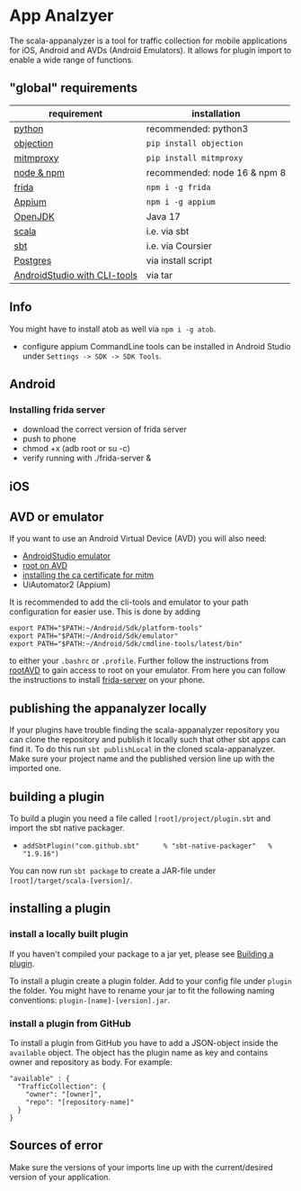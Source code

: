 # App Analzyer

The scala-appanalyzer is a tool for traffic collection for mobile applications
for iOS, Android and AVDs (Android Emulators). It allows for plugin import
to enable a wide range of functions.

## "global" requirements

| requirement                                                          | installation                 |
|----------------------------------------------------------------------|------------------------------|
| [python](https://www.python.org/)                                    | recommended: python3         |
| [objection](https://github.com/sensepost/objection)                  | ```pip install objection```  |
| [mitmproxy](https://mitmproxy.org/)                                  | ```pip install mitmproxy```  |
| [node & npm](https://nodejs.org/en)                                  | recommended: node 16 & npm 8 |
| [frida](https://frida.re/)                                           | ```npm i -g frida```         |
| [Appium](http://appium.io/docs/en/2.0/)                              | ```npm i -g appium```        |
| [OpenJDK](https://openjdk.org/)                                      | Java 17                      |
| [scala](https://www.scala-lang.org/)                                 | i.e. via sbt                 |
| [sbt](https://www.scala-sbt.org/download.html)                       | i.e. via Coursier            |
| [Postgres](https://www.postgresql.org/)                              | via install script           |
| [AndroidStudio with CLI-tools](https://developer.android.com/studio) | via tar                      |

## Info

You might have to install atob as well via ```npm i -g atob```.  
- configure appium
CommandLine tools can be installed in Android Studio under ```Settings -> SDK -> SDK Tools```.
## Android

### Installing frida server

- download the correct version of frida server
- push to phone
- chmod +x (adb root or su -c)
- verify running with ./frida-server &

## iOS

## AVD or emulator

If you want to use an Android Virtual Device (AVD) you will also need:

- [AndroidStudio emulator](https://developer.android.com/studio)
- [root on AVD](https://github.com/newbit1/rootAVD)
- [installing the ca certificate for mitm](https://docs.mitmproxy.org/stable/howto-install-system-trusted-ca-android/)
- UiAutomator2 (Appium)

It is recommended to add the cli-tools and emulator to your path configuration for easier use.
This is done by adding
```
export PATH="$PATH:~/Android/Sdk/platform-tools"
export PATH="$PATH:~/Android/Sdk/emulator"
export PATH="$PATH:~/Android/Sdk/cmdline-tools/latest/bin"
```
to either your ```.bashrc``` or ```.profile```.
Further follow the instructions from [rootAVD](https://github.com/newbit1/rootAVD) to gain access to root on your emulator.
From here you can follow the instructions to install [frida-server](#installing-frida-server) on your phone. 

## publishing the appanalyzer locally

If your plugins have trouble finding the scala-appanalyzer repository you can clone the
repository and publish it locally such that other sbt apps can find it. To do this run
```sbt publishLocal``` in the cloned scala-appanalyzer. Make sure your project name and
the published version line up with the imported one.

## building a plugin

To build a plugin you need a file called ```[root]/project/plugin.sbt```
and import the sbt native packager.

- ```addSbtPlugin("com.github.sbt"      % "sbt-native-packager"   % "1.9.16")```

You can now run ```sbt package```
to create a JAR-file under ```[root]/target/scala-[version]/```.

## installing a plugin

### install a locally built plugin

If you haven't compiled your package to a jar yet, please see [Building a plugin](#building-a-plugin).

To install a plugin create a plugin folder. Add to your config file under ```plugin```
the folder. You might have to rename your jar to fit the following
naming conventions: ```plugin-[name]-[version].jar```.

### install a plugin from GitHub

To install a plugin from GitHub you have to add a JSON-object inside the ```available``` object.
The object has the plugin name as key and contains owner and repository as body.
For example:

```
"available" : {
  "TrafficCollection": {
    "owner": "[owner]",
    "repo": "[repository-name]"
  }
}
```

## Sources of error

Make sure the versions of your imports line up with the current/desired version of your application.